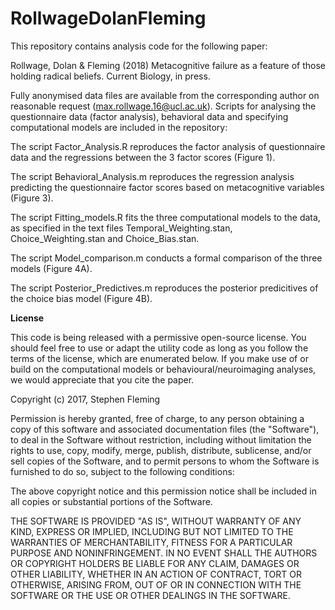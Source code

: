 # RollwageDolanFleming

This repository contains analysis code for the following paper:

Rollwage, Dolan & Fleming (2018) Metacognitive failure as a feature of those holding radical beliefs. Current Biology, in press. 

Fully anonymised data files are available from the corresponding author on reasonable request (max.rollwage.16@ucl.ac.uk). 
Scripts for analysing the questionnaire data (factor analysis), behavioral data and specifying computational models are included in the repository: 

The script Factor_Analysis.R reproduces the factor analysis of questionnaire data and the regressions between the 3 factor scores (Figure 1). 

The script Behavioral_Analysis.m reproduces the regression analysis predicting the questionnaire factor scores based on metacognitive variables (Figure 3). 

The script Fitting_models.R fits the three computational models to the data, as specified in the text files Temporal_Weighting.stan, Choice_Weighting.stan and Choice_Bias.stan. 

The script Model_comparison.m conducts a formal comparison of the three models (Figure 4A).

The script Posterior_Predictives.m reproduces the posterior predicitives of the choice bias model (Figure 4B).

**License**

This code is being released with a permissive open-source license. You should feel free to use or adapt the utility code as long as you follow the terms of the license, which are enumerated below. If you make use of or build on the computational models or behavioural/neuroimaging analyses, we would appreciate that you cite the paper.

Copyright (c) 2017, Stephen Fleming

Permission is hereby granted, free of charge, to any person obtaining a copy of this software and associated documentation files (the "Software"), to deal in the Software without restriction, including without limitation the rights to use, copy, modify, merge, publish, distribute, sublicense, and/or sell copies of the Software, and to permit persons to whom the Software is furnished to do so, subject to the following conditions:

The above copyright notice and this permission notice shall be included in all copies or substantial portions of the Software.

THE SOFTWARE IS PROVIDED "AS IS", WITHOUT WARRANTY OF ANY KIND, EXPRESS OR IMPLIED, INCLUDING BUT NOT LIMITED TO THE WARRANTIES OF MERCHANTABILITY, FITNESS FOR A PARTICULAR PURPOSE AND NONINFRINGEMENT. IN NO EVENT SHALL THE AUTHORS OR COPYRIGHT HOLDERS BE LIABLE FOR ANY CLAIM, DAMAGES OR OTHER LIABILITY, WHETHER IN AN ACTION OF CONTRACT, TORT OR OTHERWISE, ARISING FROM, OUT OF OR IN CONNECTION WITH THE SOFTWARE OR THE USE OR OTHER DEALINGS IN THE SOFTWARE.
